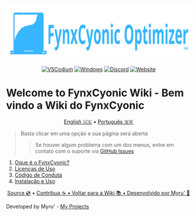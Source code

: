 <img src="https://github.com/FynxCyonic/FynxCyonic/blob/stable/assets/icon_large.png" alt="FynxCyonic Large Logotype" style="width: 1920px; height: 150px;">

<div align="center">

[![VSCodium](https://img.shields.io/badge/VSCodium-2F80ED?logo=vscodium&logoColor=fff)](https://vscodium.com/)
[![Windows](https://img.shields.io/badge/Windows-0078D6?logo=windows&logoColor=white)](https://www.microsoft.com/pt-br/windows)
[![Discord](https://img.shields.io/badge/Discord-%235865F2.svg?&logo=discord&logoColor=white)](https://discord.gg/5n859FXT5W)
[![Website](https://img.shields.io/website-up-down-green-red/http/shields.io.svg)](https://fynxcyonic.github.io/)

</div>

# Welcome to FynxCyonic Wiki - Bem vindo a Wiki do FynxCyonic

<p align="center">
  <a href="https://github.com/FynxCyonic/FynxCyonic/blob/stable/readme.md">English 🇺🇸</a>
  •
  <a href="https://github.com/FynxCyonic/FynxCyonic/blob/stable/docs/wiki/pt-br.md">Português 🇧🇷</a>
</p>

> Basta clicar em uma opção e sua página será aberta
>
>> Se houver algum problema com um dos menus, entre em contato com o suporte via [GitHub Issues](https://github.com/FynxCyonic/FynxCyonic/issues/new)

1. [Oque é o FynxCyonic?](https://github.com/FynxCyonic/FynxCyonic/blob/stable/docs/bookmarks/en-us.md)
2. [Licenças de Uso](https://github.com/FynxCyonic/FynxCyonic/blob/stable/docs/license/pt-br.md)
3. [Código de Conduta](https://github.com/FynxCyonic/FynxCyonic/blob/stable/CODE_OF_CONDUCT.md)
4. [Instalação e Uso](https://github.com/FynxCyonic/FynxCyonic/blob/stable/docs/bookmarks/installation/pt-br.md)

<final-de-pagina>

<watermark-footer>

<p align="center">
  <a href="https://github.com/FynxCyonic/FynxCyonic">Source 💿</a>
  •
  <a href="https://github.com/FynxCyonic/FynxCyonic/blob/stable/contribute.md">Contribua ☕
  •
  <a href="https://github.com/FynxCyonic/FynxCyonic/blob/stable/readme.md">Voltar para a Wiki 📚
  •
  <a href="https://github.com/worbadillitics/">Desenvolvido por Myru' 🎈
  </a>
  
</p>

</watermark-footer>

Developed by Myru' - [My Projects](https://github.com/Worbadillitics)

<final-de-pagina>

